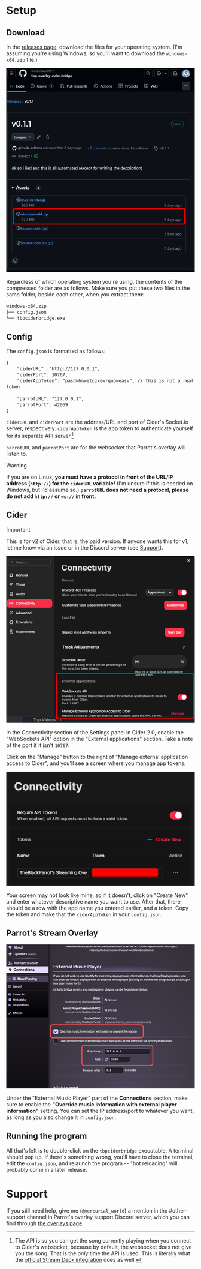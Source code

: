 # Setup

## Download

In the [releases page](https://github.com/mercurialworld/tbp-overlay-cider-bridge/releases), download the files for your operating system. (I'm assuming you're using Windows, so you'll want to download the `windows-x64.zip` file.)

![A screenshot of the releases page for this program. The "windows-x64.zip" asset is highlighted.](assets/ghreleases.png)

Regardless of which operating system you're using, the contents of the compressed folder are as follows. Make sure you put these two files in the same folder, beside each other, when you extract them:

```
windows-x64.zip
├── config.json
└── tbpciderbridge.exe
```

## Config 

The `config.json` is formatted as follows:

```jsonc
{
    "ciderURL": "http://127.0.0.1",
    "ciderPort": 10767,
    "ciderAppToken": "pasdmhnwetczxewrqupweasv", // this is not a real token

    "parrotURL": "127.0.0.1",
    "parrotPort": 42069
}
```

`ciderURL` and `ciderPort` are the address/URL and port of Cider's Socket.io server, respectively. `ciderAppToken` is the app token to authenticate yourself for its separate API server.[^1]

[^1]: The API is so you can get the song currently playing when you connect to Cider's websocket, because by default, the websocket does not give you the song. That is the *only* time the API is used. This is literally what the [official Stream Deck integration](https://github.com/ciderapp/CiderDeck/blob/main/src/sh.cider.streamdeck.sdPlugin/app.js) does as well.

`parrotURL` and `parrotPort` are for the websocket that Parrot's overlay will listen to. 

> [!WARNING]
> If you are on Linux, **you must have a protocol in front of the URL/IP address (`http://`) for the `ciderURL` variable!** (I'm unsure if this is needed on Windows, but I'd assume so.) **`parrotURL` does not need a protocol, please do not add `http://` or `ws://` in front.**

## Cider

> [!IMPORTANT]
> This is for v2 of Cider, that is, the paid version. If anyone wants this for v1, let me know via an issue or in the Discord server (see [Support](#support)).

![A screenshot of the Connectivity section of the Settings panel in Cider 2.0. Highlighted is the "External applications" section, where the "WebSockets API" option is enabled and there is a subsection titled "Manage external application access to Cider".](assets/cidersettings.png)

In the Connectivity section of the Settings panel in Cider 2.0, enable the "WebSockets API" option in the "External applications" section. Take a note of the port if it isn't `10767`.

Click on the "Manage" button to the right of "Manage external application access to Cider", and you'll see a screen where you manage app tokens.

![The Settings UI after clicking on "Manage". There is a list of tokens.](assets/cidertokens.png)

Your screen may not look like mine, so if it doesn't, click on "Create New" and enter whatever descriptive name you want to use. After that, there should be a row with the app name you entered earlier, and a token. Copy the token and make that the `ciderAppToken` in your `config.json`.

## Parrot's Stream Overlay

![A screenshot of TheBlackParrot's overlay settings, specifically, the "Connections" section. It is currently in the "External Music Player" section. "Override music information with external player information" is enabled, and the port has been changed to 8989.](assets/tbpconnections.png)

Under the "External Music Player" part of the **Connections** section, make sure to enable the **"Override music information with external player information"** setting. You can set the IP address/port to whatever you want, as long as you also change it in `config.json`.

## Running the program

All that's left is to double-click on the `tbpciderbridge` executable. A terminal should pop up. If there's something wrong, you'll have to close the terminal, edit the `config.json`, and relaunch the program -- "hot reloading" will probably come in a later release.

# Support

If you still need help, give me (`@mercurial_world`) a mention in the #other-support channel in Parrot's overlay support Discord server, which you can find through [the overlays page](https://theblackparrot.me/overlays/).